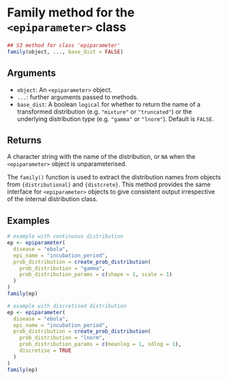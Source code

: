 # Family method for the `<epiparameter>` class

```r
## S3 method for class 'epiparameter'
family(object, ..., base_dist = FALSE)
```

## Arguments

- `object`: An `<epiparameter>` object.
- `...`: further arguments passed to methods.
- `base_dist`: A boolean `logical` for whether to return the name of a transformed distribution (e.g. `"mixture"` or `"truncated"`) or the underlying distribution type (e.g. `"gamma"` or `"lnorm"`). Default is `FALSE`.

## Returns

A character string with the name of the distribution, or `NA` when the `<epiparameter>` object is unparameterised.

The `family()` function is used to extract the distribution names from objects from `{distributional}` and `{distcrete}`. This method provides the same interface for `<epiparameter>` objects to give consistent output irrespective of the internal distribution class.

## Examples

```r
# example with continuous distribution
ep <- epiparameter(
  disease = "ebola",
  epi_name = "incubation_period",
  prob_distribution = create_prob_distribution(
    prob_distribution = "gamma",
    prob_distribution_params = c(shape = 1, scale = 1)
  )
)
family(ep)

# example with discretised distribution
ep <- epiparameter(
  disease = "ebola",
  epi_name = "incubation_period",
  prob_distribution = create_prob_distribution(
    prob_distribution = "lnorm",
    prob_distribution_params = c(meanlog = 1, sdlog = 1),
    discretise = TRUE
  )
)
family(ep)
```
